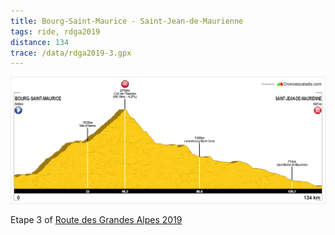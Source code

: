 ```yaml
---
title: Bourg-Saint-Maurice - Saint-Jean-de-Maurienne
tags: ride, rdga2019
distance: 134
trace: /data/rdga2019-3.gpx
---
```


![Elevation profile](/images/rdga/etape-3.png)

Etape 3 of [Route des Grandes Alpes 2019](/posts/2019-08-03-Lausanne-Nice)

